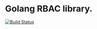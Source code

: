 # Golang RBAC library.

[![Build Status](https://travis-ci.org/sbutakov/go-rbac.svg?branch=main)](https://travis-ci.org/sbutakov/go-rbac)
